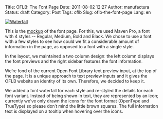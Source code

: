 Title: OFLB: The Font Page
Date: 2011-08-02 12:27
Author: manufactura
Status: draft
Category: Post
Tags: oflb
Slug: oflb-the-font-page
Lang: en

[![Waterfall]({static}/media/waterfall-e1312288005155.png "Waterfall")](http://manufacturaindependente.com/oflb/20110802-fontpage/)

This is the
[mockup](http://manufacturaindependente.com/oflb/20110802-fontpage/) of
the font page. For this, we used Maven Pro, a font with 4 styles --
Regular, Medium, Bold and Black. We chose to use a font with a few
styles to see how could we fit a considerable amount of information in
the page, as opposed to a font with a single style.

In the layout, we maintained a two column design: the left column
displays the font previews and the right sidebar features the font
information.

We’re fond of the current Open Font Library text preview input, at the
top of the page. It is a unique approach to text preview inputs and it
gives the OFLB website an identity of its own. Therefore, we decided to
keep it.

We added a font waterfall for each style and re-styled the details for
each font variant. Instead of being shown in text, they are represented
by an icon; currently we’ve only drawn the icons for the font format
(OpenType and TrueType) so please don’t mind the little brown squares.
The full information text is displayed on a tooltip when hovering over
the icons.

